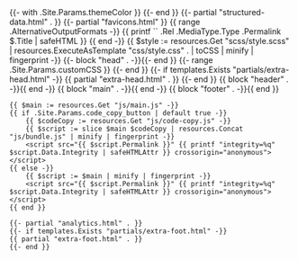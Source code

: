 <!DOCTYPE html>
<html lang="{{.Site.LanguageCode}}">

<head>
        <script src="https://identity.netlify.com/v1/netlify-identity-widget.js"></script>
	<meta charset="UTF-8">
	<meta name="viewport" content="width=device-width, initial-scale=1.0">
	<meta http-equiv="X-UA-Compatible" content="ie=edge">
	{{- with .Site.Params.themeColor }}
	<meta name="theme-color" content="{{.}}">
	<meta name="msapplication-TileColor" content="{{.}}">
	{{- end }}
	{{- partial "structured-data.html" . }}
	{{- partial "favicons.html" }}
	<title>{{.Title}}</title>
	{{ range .AlternativeOutputFormats -}}
		{{ printf `<link rel="%s" type="%s" href="%s" title="%s" />` .Rel .MediaType.Type .Permalink $.Title | safeHTML }}
	{{ end -}}
	{{ $style := resources.Get "scss/style.scss" | resources.ExecuteAsTemplate "css/style.css" . | toCSS | minify | fingerprint -}}
	<link rel="stylesheet" href="{{ $style.Permalink }}" {{ printf "integrity=%q" $style.Data.Integrity | safeHTMLAttr }} crossorigin="anonymous">
	{{- block "head" . -}}{{- end }}
	{{- range .Site.Params.customCSS }}
	<link rel="stylesheet" href="{{ . | absURL }}">
	{{- end }}
	{{- if templates.Exists "partials/extra-head.html" -}}
	{{ partial "extra-head.html" . }}
	{{- end }}
</head>

<body id="page">
	{{ block "header" . -}}{{ end -}}
	{{ block "main" . -}}{{ end -}}
	{{ block "footer" . -}}{{ end }}

	{{ $main := resources.Get "js/main.js" -}}
	{{ if .Site.Params.code_copy_button | default true -}}
		{{ $codeCopy := resources.Get "js/code-copy.js" -}}
		{{ $script := slice $main $codeCopy | resources.Concat "js/bundle.js" | minify | fingerprint -}}
		<script src="{{ $script.Permalink }}" {{ printf "integrity=%q" $script.Data.Integrity | safeHTMLAttr }} crossorigin="anonymous"></script>
	{{ else -}}
		{{ $script := $main | minify | fingerprint -}}
		<script src="{{ $script.Permalink }}" {{ printf "integrity=%q" $script.Data.Integrity | safeHTMLAttr }} crossorigin="anonymous"></script>
	{{ end }}

	{{- partial "analytics.html" . }}
	{{- if templates.Exists "partials/extra-foot.html" -}}
	{{ partial "extra-foot.html" . }}
	{{- end }}
<script>
  if (window.netlifyIdentity) {
    window.netlifyIdentity.on("init", user => {
      if (!user) {
        window.netlifyIdentity.on("login", () => {
          document.location.href = "/admin/";
        });
      }
    });
  }
</script>

</body>

</html>
